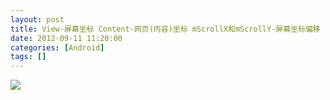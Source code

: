 ```yaml
---
layout: post
title: View-屏幕坐标 Content-网页(内容)坐标 mScrollX和mScrollY-屏幕坐标偏移
date: 2012-09-11 11:20:00
categories: [Android]
tags: []
---
```

![](http://img.my.csdn.net/uploads/201209/11/1347362928_8417.png)
